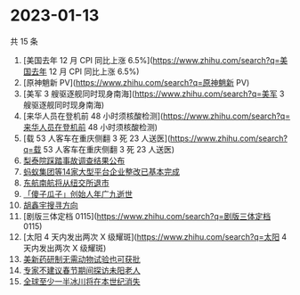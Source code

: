 # 2023-01-13

共 15 条

<!-- BEGIN -->
<!-- 最后更新时间 Fri Jan 13 2023 19:10:21 GMT+0800 (China Standard Time) -->

1. [美国去年 12 月 CPI 同比上涨 6.5%](https://www.zhihu.com/search?q=美国去年 12
   月 CPI 同比上涨 6.5%)
1. [原神魈新 PV](https://www.zhihu.com/search?q=原神魈新 PV)
1. [美军 3 艘驱逐舰同时现身南海](https://www.zhihu.com/search?q=美军 3
   艘驱逐舰同时现身南海)
1. [来华人员在登机前 48
   小时须核酸检测](https://www.zhihu.com/search?q=来华人员在登机前 48
   小时须核酸检测)
1. [载 53 人客车在重庆侧翻 3 死 23 人送医](https://www.zhihu.com/search?q=载 53
   人客车在重庆侧翻 3 死 23 人送医)
1. [梨泰院踩踏事故调查结果公布](https://www.zhihu.com/search?q=梨泰院踩踏事故调查结果公布)
1. [蚂蚁集团等14家大型平台企业整改已基本完成](https://www.zhihu.com/search?q=蚂蚁集团等14家大型平台企业整改已基本完成)
1. [东航南航将从纽交所退市](https://www.zhihu.com/search?q=东航南航将从纽交所退市)
1. [「傻子瓜子」创始人年广九逝世](https://www.zhihu.com/search?q=「傻子瓜子」创始人年广九逝世)
1. [胡鑫宇搜寻方向](https://www.zhihu.com/search?q=胡鑫宇搜寻方向)
1. [剧版三体定档 0115](https://www.zhihu.com/search?q=剧版三体定档 0115)
1. [太阳 4 天内发出两次 X 级耀斑](https://www.zhihu.com/search?q=太阳 4
   天内发出两次 X 级耀斑)
1. [美新药研制无需动物试验也可获批](https://www.zhihu.com/search?q=美新药研制无需动物试验也可获批)
1. [专家不建议春节期间探访未阳老人](https://www.zhihu.com/search?q=专家不建议春节期间探访未阳老人)
1. [全球至少一半冰川将在本世纪消失](https://www.zhihu.com/search?q=全球至少一半冰川将在本世纪消失)

<!-- END -->
